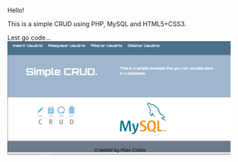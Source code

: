 Hello!

This is a simple CRUD using PHP, MySQL and HTML5+CSS3.

Lest go code...
<img src="/assets/_images/telaPrincipal.png">
